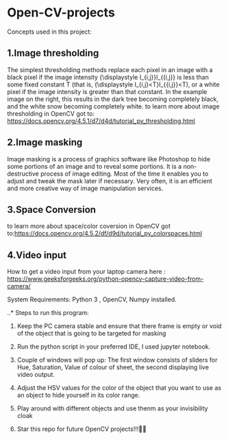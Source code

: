 # Open-CV-projects

Concepts used in this project:

## 1.Image thresholding 
  The simplest thresholding methods replace each pixel in an image with a black pixel if the image intensity {\displaystyle I_{i,j}}I_{{i,j}} is less than some fixed constant T (that is, {\displaystyle I_{i,j}<T}I_{{i,j}}<T), or a white pixel if the image intensity is greater than that constant. In the example image on the right, this results in the dark tree becoming completely black, and the white snow becoming completely white.
   to learn more about image thresholding in OpenCV got to: https://docs.opencv.org/4.5.1/d7/d4d/tutorial_py_thresholding.html

## 2.Image masking
   Image masking is a process of graphics software like Photoshop to hide some portions of an image and to reveal some portions. It is a non-destructive process of image editing. Most of the time it enables you to adjust and tweak the mask later if necessary. Very often, it is an efficient and more creative way of image manipulation services.

## 3.Space Conversion 
  to learn more about space/color coversion in OpenCV got to:https://docs.opencv.org/4.5.2/df/d9d/tutorial_py_colorspaces.html

## 4.Video input 
   How to get a video input from your laptop camera here : https://www.geeksforgeeks.org/python-opencv-capture-video-from-camera/

System Requirements: Python 3 , OpenCV, Numpy installed.

..* Steps to run this program:

1. Keep the PC camera stable and ensure that there frame is empty or void of the object that is going to be targeted for masking

2. Run the python script in your preferred IDE, I used jupyter notebook.

3. Couple of windows will pop up: The first window consists of sliders for Hue, Saturation, Value of colour of sheet, the second displaying live video output.

4. Adjust the HSV values for the color of the object that you want to use as an object to hide yourself in its color range.

5. Play around with different objects and use thenm as your invisibility cloak

6. Star this repo for future OpenCV projects!!!💯✨
